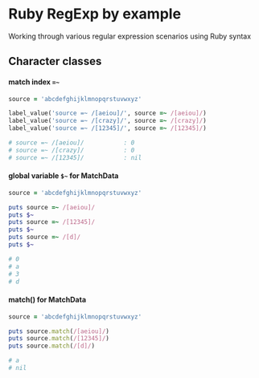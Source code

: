 # Ruby RegExp by example

Working through various regular expression scenarios using Ruby syntax

## Character classes

#### match index `=~`

```ruby
source = 'abcdefghijklmnopqrstuvwxyz'

label_value('source =~ /[aeiou]/', source =~ /[aeiou]/)
label_value('source =~ /[crazy]/', source =~ /[crazy]/)
label_value('source =~ /[12345]/', source =~ /[12345]/)
```

```ruby
# source =~ /[aeiou]/           : 0
# source =~ /[crazy]/           : 0
# source =~ /[12345]/           : nil
```

#### global variable `$~` for MatchData

```ruby
source = 'abcdefghijklmnopqrstuvwxyz'

puts source =~ /[aeiou]/
puts $~
puts source =~ /[12345]/
puts $~
puts source =~ /[d]/
puts $~
```

```ruby
# 0
# a
# 3
# d
```

#### match() for MatchData

```ruby
source = 'abcdefghijklmnopqrstuvwxyz'

puts source.match(/[aeiou]/)
puts source.match(/[12345]/)
puts source.match(/[d]/)
```

```ruby
# a
# nil
```
